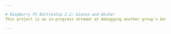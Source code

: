 ```yaml
---

# Raspberry PI Battleship 2.2: Gianna and Akshar
This project is an in-progress attempt at debugging another group's beta version of Battleship 2.2. Alongside getting the code to work, we must not alter the layout of any significant functions but instead focus on refining what is already there to meet the Battleship 2.2 criteria (provided by the 402nd SWEG Internship). Our next steps past debugging will be to incorporate an LED matrix to display the battleship grid using a Raspberry PI.

---
```

